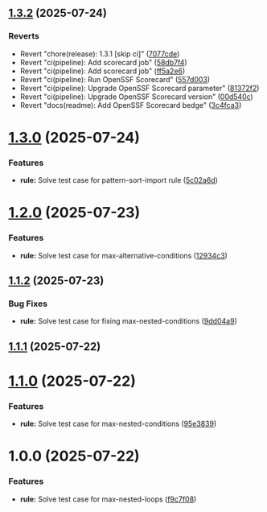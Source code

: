 ## [1.3.2](https://github.com/rizqyfahmi/eslint-plugin-essential/compare/v1.3.1...v1.3.2) (2025-07-24)


### Reverts

* Revert "chore(release): 1.3.1 [skip ci]" ([7077cde](https://github.com/rizqyfahmi/eslint-plugin-essential/commit/7077cde80b70ddb2421fb6b2de3271209a53cecd))
* Revert "ci(pipeline): Add scorecard job" ([58db7f4](https://github.com/rizqyfahmi/eslint-plugin-essential/commit/58db7f41deb59de19a54326f3f6cb44d0fd8e906))
* Revert "ci(pipeline): Add scorecard job" ([ff5a2e6](https://github.com/rizqyfahmi/eslint-plugin-essential/commit/ff5a2e63be2d46a8799be1d867a1780bfbd649b2))
* Revert "ci(pipeline): Run OpenSSF Scorecard" ([557d003](https://github.com/rizqyfahmi/eslint-plugin-essential/commit/557d0030b5c21931f77badcd6409901b2c92b483))
* Revert "ci(pipeline): Upgrade OpenSSF Scorecard parameter" ([81372f2](https://github.com/rizqyfahmi/eslint-plugin-essential/commit/81372f2efe6c92e148c946a5fafb1d6af859fc67))
* Revert "ci(pipeline): Upgrade OpenSSF Scorecard version" ([00d540c](https://github.com/rizqyfahmi/eslint-plugin-essential/commit/00d540c2efe57e2bde43527d4964b885cf2a9045))
* Revert "docs(readme): Add OpenSSF Scorecard bedge" ([3c4fca3](https://github.com/rizqyfahmi/eslint-plugin-essential/commit/3c4fca3e0ad77e7a42f787bb78d1c53a0f807442))

# [1.3.0](https://github.com/rizqyfahmi/eslint-plugin-essential/compare/v1.2.0...v1.3.0) (2025-07-24)


### Features

* **rule:** Solve test case for pattern-sort-import rule ([5c02a6d](https://github.com/rizqyfahmi/eslint-plugin-essential/commit/5c02a6d06165e129a4e5cdae5fe54e08c008a402))

# [1.2.0](https://github.com/rizqyfahmi/eslint-plugin-essential/compare/v1.1.2...v1.2.0) (2025-07-23)


### Features

* **rule:** Solve test case for max-alternative-conditions ([12934c3](https://github.com/rizqyfahmi/eslint-plugin-essential/commit/12934c3002e1585d6ec73756bc8fd63658a3c59f))

## [1.1.2](https://github.com/rizqyfahmi/eslint-plugin-essential/compare/v1.1.1...v1.1.2) (2025-07-23)


### Bug Fixes

* **rule:** Solve test case for fixing max-nested-conditions ([9dd04a9](https://github.com/rizqyfahmi/eslint-plugin-essential/commit/9dd04a96a721aebab63b85ffd5edaf9a46be8f67))

## [1.1.1](https://github.com/rizqyfahmi/eslint-plugin-essential/compare/v1.1.0...v1.1.1) (2025-07-22)

# [1.1.0](https://github.com/rizqyfahmi/eslint-plugin-essential/compare/v1.0.0...v1.1.0) (2025-07-22)


### Features

* **rule:** Solve test case for max-nested-conditions ([95e3839](https://github.com/rizqyfahmi/eslint-plugin-essential/commit/95e383996a3221f54a6b7e34cae1fea4ab66ca04))

# 1.0.0 (2025-07-22)


### Features

* **rule:** Solve test case for max-nested-loops ([f9c7f08](https://github.com/rizqyfahmi/eslint-plugin-essential/commit/f9c7f08c2e88c370173637a2be20666aa36d94f8))
